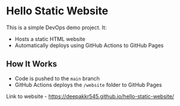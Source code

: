 # Hello Static Website

This is a simple DevOps demo project. It:

- Hosts a static HTML website
- Automatically deploys using GitHub Actions to GitHub Pages

## How It Works

- Code is pushed to the `main` branch
- GitHub Actions deploys the `/website` folder to GitHub Pages
 
 Link to website - https://deepakkr545.github.io/hello-static-website/